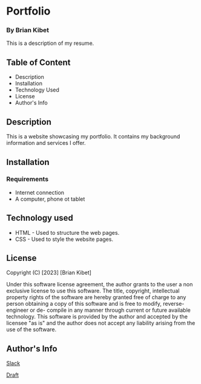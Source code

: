 # Portfolio

### By Brian Kibet

This is a description of my resume.

## Table of Content

* Description
* Installation
* Technology Used
* License
* Author's Info

## Description

This is a website showcasing my portfolio. It contains my background information and services I offer.

## Installation

### Requirements

* Internet connection
* A computer, phone ot tablet

## Technology used

* HTML - Used to structure the web pages.
* CSS - Used to style the website pages.

## License
Copyright (C) [2023] [Brian Kibet]

Under this software license agreement, the author grants to the user a non exclusive license to use this software. The title, copyright, intellectual property rights of the software are hereby granted free of charge to any person obtaining a copy of this software and is free to modify, reverse- engineer or de- compile in any manner through current or future available technology. This software is provided by the author and accepted by the licensee "as is" and the author does not accept any liability arising from the use of the software.

## Author's Info

[Slack](https://moringa.instructure.com/profile)

[Draft](https://github.com/Kibetts/Access_Project1/assets/132659578/08e380c9-8956-426a-bf4c-c1edfb709734)

